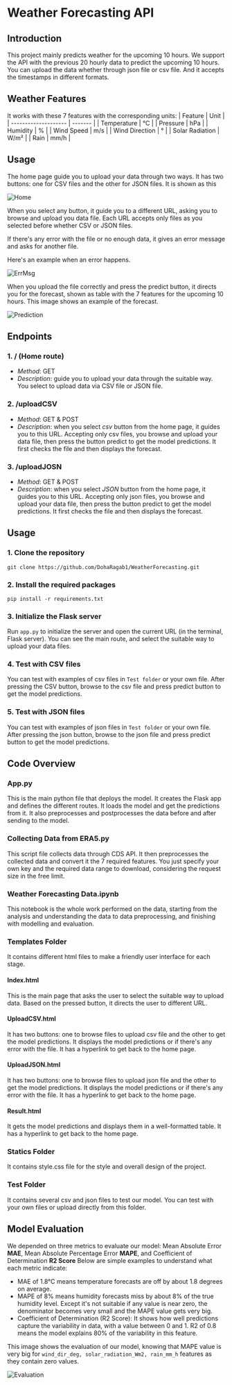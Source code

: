 # Weather Forecasting API
## Introduction
This project mainly predicts weather for the upcoming 10 hours. We support the API with the previous 20 hourly data to predict the upcoming 10 hours. You can upload the data whether through json file or csv file. And it accepts the timestamps in different formats.

## Weather Features
It works with these 7 features with the corresponding units: 
| Feature              | Unit    |
| -------------------- | ------- |
| Temperature          |  °C     |
| Pressure             |   hPa   |
| Humidity             |   %     |
| Wind Speed           |   m/s   |
| Wind Direction       |   °     |
| Solar Radiation      |   W/m²  |
| Rain                 |   mm/h  |

## Usage
The home page guide you to upload your data through two ways. It has two buttons: one for CSV files and the other for JSON files. It is shown as this

![Home](Images/home.png)

When you select any button, it guide you to a different URL, asking you to browse and upload you data file. Each URL accepts only files as you selected before whether CSV or JSON files.

If there's any error with the file or no enough data, it gives an error message and asks for another file.

Here's an example when an error happens.

![ErrMsg](Images/ErrMsg.png)

When you upload the file correctly and press the predict button, it directs you for the forecast, shown as table with the 7 features for the upcoming 10 hours.
This image shows an example of the forecast.

![Prediction](Images/Prediction.png)

## Endpoints

### 1. / (Home route)
- *Method*: GET
- *Description*: guide you to upload your data through the suitable way. You select to upload data via CSV file or JSON file.

### 2. /uploadCSV
- *Method*: GET & POST
- *Description*: when you select *csv* button from the home page, it guides you to this URL. Accepting only csv files, you browse and upload your data file, then press the button predict to get the model predictions. It first checks the file and then displays the forecast.

### 3. /uploadJOSN
- *Method*: GET & POST
- *Description*: when you select *JSON* button from the home page, it guides you to this URL. Accepting only json files, you browse and upload your data file, then press the button predict to get the model predictions. It first checks the file and then displays the forecast.



## Usage

### 1. Clone the repository 
```
git clone https://github.com/DohaRagab1/WeatherForecasting.git
```

### 2. Install the required packages
```
pip install -r requirements.txt
```

### 3. Initialize the Flask server
Run `app.py` to initialize the server and open the current URL (in the terminal, Flask server). You can see the main route, and select the suitable way to upload your data files.

### 4. Test with CSV files
You can test with examples of csv files in `Test folder` or your own file. After pressing the CSV button, browse to the csv file and press predict button to get the model predictions.

### 5. Test with JSON files
You can test with examples of json files in `Test folder` or your own file. After pressing the json button, browse to the json file and press predict button to get the model predictions.



## Code Overview

### App.py
This is the main python file that deploys the model. It creates the Flask app and defines the different routes. It loads the model and get the predictions from it. It also preprocesses and postprocesses the data before and after sending to the model.

### Collecting Data from ERA5.py
This script file collects data through CDS API. It then preprocesses the collected data and convert it the 7 required features.
You just specify your own key and the required data range to download, considering the request size in the free limit.

### Weather Forecasting Data.ipynb
This notebook is the whole work performed on the data, starting from the analysis and understanding the data to data preprocessing, and finishing with modelling and evaluation.

### Templates Folder
It contains different html files to make a friendly user interface for each stage.

#### Index.html
This is the main page that asks the user to select the suitable way to upload data. Based on the pressed button, it directs the user to different URL.

#### UploadCSV.html
It has two buttons: one to browse files to upload csv file and the other to get the model predictions. It displays the model predictions or if there's any error with the file.
It has a hyperlink to get back to the home page.

#### UploadJSON.html
It has two buttons: one to browse files to upload json file and the other to get the model predictions. It displays the model predictions or if there's any error with the file.
It has a hyperlink to get back to the home page.

#### Result.html
It gets the model predictions and displays them in a well-formatted table.
It has a hyperlink to get back to the home page.


### Statics Folder
It contains style.css file for the style and overall design of the project.

### Test Folder
It contains several csv and json files to test our model. You can test with your own files or upload directly from this folder.



## Model Evaluation
We depended on three metrics to evaluate our model: Mean Absolute Error **MAE**, Mean Absolute Percentage Error **MAPE**, and Coefficient of Determination **R2 Score**
Below are simple examples to understand what each metric indicate:

- MAE of 1.8°C means temperature forecasts are off by about 1.8 degrees on average.
- MAPE of 8% means humidity forecasts miss by about 8% of the true humidity level. Except it's not suitable if any value is near zero, the denominator becomes very small and the MAPE value gets very big.
- Coefficient of Determination (R2 Score): It shows how well predictions capture the variability in data, with a value between 0 and 1. R2 of 0.8 means the model explains 80% of the variability in this feature.

This image shows the evaluation of our model, knowing that MAPE value is very big for `wind_dir_deg, solar_radiation_Wm2, rain_mm_h` features as they contain zero values.

![Evaluation](Images/Eval.png)

